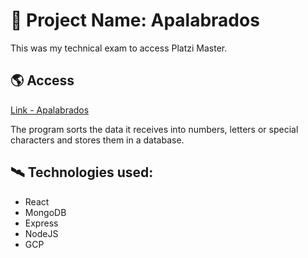 
# 📖 Project Name: Apalabrados 

This was my technical exam to access Platzi Master.

## 🌎 Access

[Link - Apalabrados](https://kannder83.com/master/apalabrados/)

The program sorts the data it receives into numbers, letters or special characters and stores them in a database.

## 🛰 Technologies used:

- React
- MongoDB
- Express
- NodeJS
- GCP
